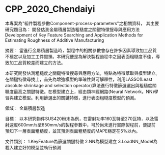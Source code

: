 # CPP_2020_Chendaiyi

本專案為"組件製程參數Component-process-parameters"之相關資料，
其主要研究題目為： 
開發估測金屬積層製造粗糙度之關鍵特徵搜尋與應用方法
Development of Key Feature Searching and Application Methods for Estimating Roughness of Additive Manufacturing

摘要：
當進行金屬積層製造時，製程中的相關參數會存在許多因素導致加工品質不穩定以及加工工件毀損。本研究便是為解決製程過程中之因表面粗糙度不佳，導致加工品質較差而建立的方法。

本研究開發估測粗糙度之關鍵特徵搜尋與應用方法，特點為特徵萃取與模型建立。在關鍵特徵尋找上，首先為增強模型的準確性與可解釋性，利用LASSO(Least absolute shrinkage and selection operator)算法進行特徵篩選選出與粗糙度關聯度最高之關鍵特徵。在模型建立上，經由類神經網路(Neural Network，NN)學習與建立模型。利用篩選出的關鍵特徵，進行表面粗糙度模型的預測。


領域：
金屬積層製造

目標：
以本研究物件SUS420粉末為例，在雷射功率160瓦特至270瓦特，以及雷射速度600mm/s至850mm/s的製程參數中，可於尚未進行實際製程前，便提前預知下一層表面粗糙度，並其預測表面粗糙度的MAPE穩定在5%以內。

文件類別：
1.KeyFeature為篩選關鍵特徵
2.NN為模型建立
3.LoadNN_Model為載入建立好的模型並執行預測
